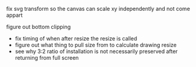 fix svg transform so the canvas can scale xy independently and not come appart

figure out bottom clipping
- fix timing of when after resize the resize is called
- figure out what thing to pull size from to calculate drawing resize 
- see why 3:2 ratio of installation is not necessarily preserved after returning from full screen